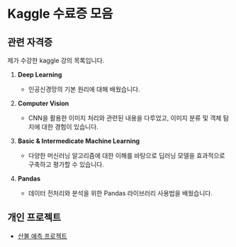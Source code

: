 # Kaggle 수료증 모음

## 관련 자격증

제가 수강한 kaggle 강의 목록입니다. 

1. **Deep Learning**
   - 인공신경망의 기본 원리에 대해 배웠습니다. 

2. **Computer Vision**
   - CNN을 활용한 이미지 처리와 관련된 내용을 다루었고, 이미지 분류 및 객체 탐지에 대한 경험이 있습니다.

3. **Basic & Intermedicate Machine Learning**
   - 다양한 머신러닝 알고리즘에 대한 이해를 바탕으로 딥러닝 모델을 효과적으로 구축하고 평가할 수 있습니다.

4. **Pandas**
   - 데이터 전처리와 분석을 위한 Pandas 라이브러리 사용법을 배웠습니다. 

## 개인 프로젝트
- [산불 예측 프로젝트](https://www.kaggle.com/code/lapcbws/wildfire-classification/edit)


